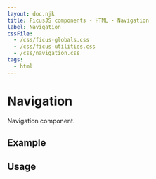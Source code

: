 ```yaml
---
layout: doc.njk
title: FicusJS components - HTML - Navigation
label: Navigation
cssFile: 
  - /css/ficus-globals.css
  - /css/ficus-utilities.css
  - /css/navigation.css
tags:
  - html
---
```

# Navigation

Navigation component.

## Example



## Usage

```html

```
